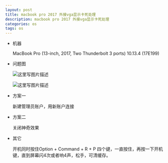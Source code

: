 ```yaml
---
layout: post
title: macbook pro 2017 外接vga显示卡死处理
description: macbook pro 2017 外接vga显示卡死处理
categories: os
tags: os
---
```


- 机器

	MacBook Pro (13-inch, 2017, Two Thunderbolt 3 ports)
	10.13.4 (17E199)

- 问题图

	![这里写图片描述](/images/mac-vag-01.jpeg)

	![这里写图片描述](/images/mac-vag-01.jpeg)

- 方案一

	新建管理员账户，用新账户连接

- 方案二

	关闭神奇效果

- 其它

	开机同时按住Option + Command + R + P 四个键，一直按住，再按一下开机键，直到屏幕闪4次或者响4声，松手，可清缓存。